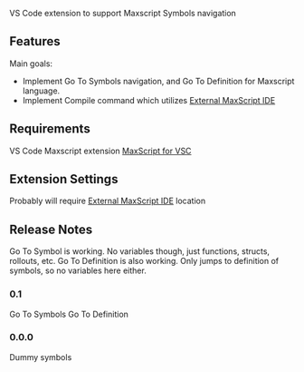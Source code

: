 VS Code extension to support Maxscript Symbols navigation

## Features

Main goals:

* Implement Go To Symbols navigation, and Go To Definition for Maxscript language. 
* Implement Compile command which utilizes [External MaxScript IDE](http://www.scriptspot.com/3ds-max/scripts/external-maxscript-ide)

## Requirements

VS Code Maxscript extension [MaxScript for VSC](https://marketplace.visualstudio.com/items?itemName=AndrewMcWhae.maxscript)

## Extension Settings

Probably will require [External MaxScript IDE](http://www.scriptspot.com/3ds-max/scripts/external-maxscript-ide) location

## Release Notes
Go To Symbol is working. No variables though, just functions, structs, rollouts, etc.
Go To Definition is also working. Only jumps to definition of symbols, so no variables here either.

### 0.1
Go To Symbols
Go To Definition

### 0.0.0
Dummy symbols